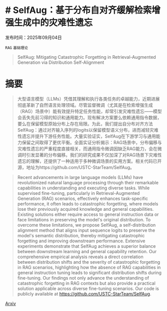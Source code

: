 # # SelfAug：基于分布自对齐缓解检索增强生成中的灾难性遗忘

发布时间：2025年09月04日

`RAG` `基础理论`

> SelfAug: Mitigating Catastrophic Forgetting in Retrieval-Augmented Generation via Distribution Self-Alignment

# 摘要

> 大型语言模型（LLMs）凭借其理解和执行各类任务的卓越能力，近期进展彻底革新了自然语言处理领域。尽管监督微调（尤其是在检索增强生成（RAG）场景中）能有效提升特定任务性能，却常引发灾难性遗忘——模型会丢失先前习得的知识和通用能力。现有解决方案要么依赖通用指令数据，要么在保留模型原始分布上存在局限。为此，我们提出自分布对齐方法SelfAug：通过对齐输入序列的logits以保留模型语义分布，进而减轻灾难性遗忘并提升下游任务性能。大量实验证实，SelfAug在下游学习与通用能力保留之间取得了更优平衡。全面实证分析揭示：RAG场景中，分布偏移与灾难性遗忘的严重程度直接相关，而通用指令微调因缺乏RAG能力，会在微调时引发显著的分布偏移。我们的研究成果不仅加深了对RAG场景下灾难性遗忘的理解，还提供了一种适用于多种微调场景的实用方案。相关代码已开源，地址为https://github.com/USTC-StarTeam/SelfAug。

> Recent advancements in large language models (LLMs) have revolutionized natural language processing through their remarkable capabilities in understanding and executing diverse tasks. While supervised fine-tuning, particularly in Retrieval-Augmented Generation (RAG) scenarios, effectively enhances task-specific performance, it often leads to catastrophic forgetting, where models lose their previously acquired knowledge and general capabilities. Existing solutions either require access to general instruction data or face limitations in preserving the model's original distribution. To overcome these limitations, we propose SelfAug, a self-distribution alignment method that aligns input sequence logits to preserve the model's semantic distribution, thereby mitigating catastrophic forgetting and improving downstream performance. Extensive experiments demonstrate that SelfAug achieves a superior balance between downstream learning and general capability retention. Our comprehensive empirical analysis reveals a direct correlation between distribution shifts and the severity of catastrophic forgetting in RAG scenarios, highlighting how the absence of RAG capabilities in general instruction tuning leads to significant distribution shifts during fine-tuning. Our findings not only advance the understanding of catastrophic forgetting in RAG contexts but also provide a practical solution applicable across diverse fine-tuning scenarios. Our code is publicly available at https://github.com/USTC-StarTeam/SelfAug.

[Arxiv](https://arxiv.org/abs/2509.03934)